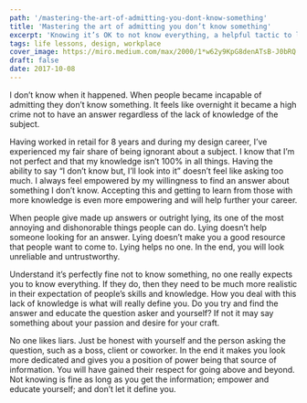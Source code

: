 ```yaml
---
path: '/mastering-the-art-of-admitting-you-dont-know-something'
title: 'Mastering the art of admitting you don’t know something'
excerpt: 'Knowing it’s OK to not know everything, a helpful tactic to learn'
tags: life lessons, design, workplace
cover_image: https://miro.medium.com/max/2000/1*w62y9KpG8denATsB-J0bRQ.jpeg
draft: false
date: 2017-10-08
---
```


I don’t know when it happened. When people became incapable of admitting they don’t know something. It feels like overnight it became a high crime not to have an answer regardless of the lack of knowledge of the subject.

Having worked in retail for 8 years and during my design career, I’ve experienced my fair share of being ignorant about a subject. I know that I’m not perfect and that my knowledge isn’t 100% in all things. Having the ability to say “I don’t know but, I’ll look into it” doesn’t feel like asking too much. I always feel empowered by my willingness to find an answer about something I don’t know. Accepting this and getting to learn from those with more knowledge is even more empowering and will help further your career.

When people give made up answers or outright lying, its one of the most annoying and dishonorable things people can do. Lying doesn’t help someone looking for an answer. Lying doesn’t make you a good resource that people want to come to. Lying helps no one. In the end, you will look unreliable and untrustworthy.

Understand it’s perfectly fine not to know something, no one really expects you to know everything. If they do, then they need to be much more realistic in their expectation of people’s skills and knowledge. How you deal with this lack of knowledge is what will really define you. Do you try and find the answer and educate the question asker and yourself? If not it may say something about your passion and desire for your craft.

No one likes liars. Just be honest with yourself and the person asking the question, such as a boss, client or coworker. In the end it makes you look more dedicated and gives you a position of power being that source of information. You will have gained their respect for going above and beyond. Not knowing is fine as long as you get the information; empower and educate yourself; and don’t let it define you.